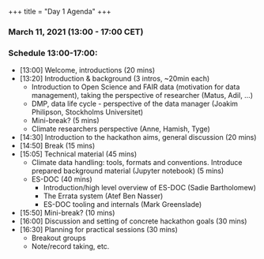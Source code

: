 +++
title = "Day 1 Agenda"
+++


### March 11, 2021 (13:00 - 17:00 CET)


### Schedule 13:00-17:00:

- [13:00] Welcome, introductions (20 mins)
- [13:20] Introduction & background (3 intros, ~20min each)
    - Introduction to Open Science and FAIR data (motivation for data management), taking the perspective of researcher (Matus, Adil, …) 
    - DMP, data life cycle - perspective of the data manager (Joakim Philipson, Stockholms Universitet)
    - Mini-break? (5 mins)
    - Climate researchers perspective (Anne, Hamish, Tyge)
- [14:30] Introduction to the hackathon aims, general discussion (20 mins)
- [14:50] Break (15 mins) 
- [15:05] Technical material (45 mins)
    - Climate data handling: tools, formats and conventions. Introduce prepared background material (Jupyter notebook) (5 mins)
    - ES-DOC (40 mins)
        - Introduction/high level overview of ES-DOC (Sadie Bartholomew)
        - The Errata system (Atef Ben Nasser) 
        - ES-DOC tooling and internals (Mark Greenslade)
- [15:50] Mini-break? (10 mins)
- [16:00] Discussion and setting of concrete hackathon goals (30 mins) 
- [16:30] Planning for practical sessions (30 mins)
    - Breakout groups
    - Note/record taking, etc.
 


